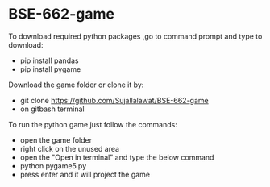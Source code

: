 # BSE-662-game
To download required python packages ,go to command prompt and type to download:
-  pip install pandas
-  pip install pygame


Download the game folder or clone it by:
-  git clone https://github.com/Sujallalawat/BSE-662-game
-  on gitbash terminal
  
To run the python game just follow the commands:
-  open the game folder
-  right click on the unused area
-  open the "Open in terminal" and type the below command
-  python pygame5.py
-  press enter and it will project the game